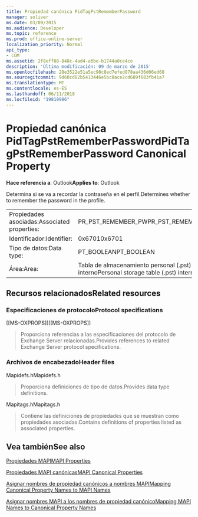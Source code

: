 ```yaml
---
title: Propiedad canónica PidTagPstRememberPassword
manager: soliver
ms.date: 03/09/2015
ms.audience: Developer
ms.topic: reference
ms.prod: office-online-server
localization_priority: Normal
api_type:
- COM
ms.assetid: 2f8eff88-848c-4ad4-a6be-b1744a0ce4ce
description: 'Última modificación: 09 de marzo de 2015'
ms.openlocfilehash: 28e3522e51a5ec98c8ed7efed878aa436d06ed68
ms.sourcegitcommit: 9d60cd82b5413446e5bc8ace2cd689f683fb41a7
ms.translationtype: MT
ms.contentlocale: es-ES
ms.lasthandoff: 06/11/2018
ms.locfileid: "19819986"
---
```

# <a name="pidtagpstrememberpassword-canonical-property"></a><span data-ttu-id="022b8-103">Propiedad canónica PidTagPstRememberPassword</span><span class="sxs-lookup"><span data-stu-id="022b8-103">PidTagPstRememberPassword Canonical Property</span></span>

  
  
<span data-ttu-id="022b8-104">**Hace referencia a**: Outlook</span><span class="sxs-lookup"><span data-stu-id="022b8-104">**Applies to**: Outlook</span></span> 
  
<span data-ttu-id="022b8-105">Determina si se va a recordar la contraseña en el perfil.</span><span class="sxs-lookup"><span data-stu-id="022b8-105">Determines whether to remember the password in the profile.</span></span>
  
|||
|:-----|:-----|
|<span data-ttu-id="022b8-106">Propiedades asociadas:</span><span class="sxs-lookup"><span data-stu-id="022b8-106">Associated properties:</span></span>  <br/> |<span data-ttu-id="022b8-107">PR_PST_REMEMBER_PW</span><span class="sxs-lookup"><span data-stu-id="022b8-107">PR_PST_REMEMBER_PW</span></span>  <br/> |
|<span data-ttu-id="022b8-108">Identificador:</span><span class="sxs-lookup"><span data-stu-id="022b8-108">Identifier:</span></span>  <br/> |<span data-ttu-id="022b8-109">0x6701</span><span class="sxs-lookup"><span data-stu-id="022b8-109">0x6701</span></span>  <br/> |
|<span data-ttu-id="022b8-110">Tipo de datos:</span><span class="sxs-lookup"><span data-stu-id="022b8-110">Data type:</span></span>  <br/> |<span data-ttu-id="022b8-111">PT_BOOLEAN</span><span class="sxs-lookup"><span data-stu-id="022b8-111">PT_BOOLEAN</span></span>  <br/> |
|<span data-ttu-id="022b8-112">Área:</span><span class="sxs-lookup"><span data-stu-id="022b8-112">Area:</span></span>  <br/> |<span data-ttu-id="022b8-113">Tabla de almacenamiento personal (.pst) interno</span><span class="sxs-lookup"><span data-stu-id="022b8-113">Personal storage table (.pst) internal</span></span>  <br/> |
   
## <a name="related-resources"></a><span data-ttu-id="022b8-114">Recursos relacionados</span><span class="sxs-lookup"><span data-stu-id="022b8-114">Related resources</span></span>

### <a name="protocol-specifications"></a><span data-ttu-id="022b8-115">Especificaciones de protocolo</span><span class="sxs-lookup"><span data-stu-id="022b8-115">Protocol specifications</span></span>

<span data-ttu-id="022b8-116">[[MS-OXPROPS]]</span><span class="sxs-lookup"><span data-stu-id="022b8-116">[[MS-OXPROPS]]</span></span> 
  
> <span data-ttu-id="022b8-117">Proporciona referencias a las especificaciones del protocolo de Exchange Server relacionadas.</span><span class="sxs-lookup"><span data-stu-id="022b8-117">Provides references to related Exchange Server protocol specifications.</span></span>
    
### <a name="header-files"></a><span data-ttu-id="022b8-118">Archivos de encabezado</span><span class="sxs-lookup"><span data-stu-id="022b8-118">Header files</span></span>

<span data-ttu-id="022b8-119">Mapidefs.h</span><span class="sxs-lookup"><span data-stu-id="022b8-119">Mapidefs.h</span></span>
  
> <span data-ttu-id="022b8-120">Proporciona definiciones de tipo de datos.</span><span class="sxs-lookup"><span data-stu-id="022b8-120">Provides data type definitions.</span></span>
    
<span data-ttu-id="022b8-121">Mapitags.h</span><span class="sxs-lookup"><span data-stu-id="022b8-121">Mapitags.h</span></span>
  
> <span data-ttu-id="022b8-122">Contiene las definiciones de propiedades que se muestran como propiedades asociadas.</span><span class="sxs-lookup"><span data-stu-id="022b8-122">Contains definitions of properties listed as associated properties.</span></span>
    
## <a name="see-also"></a><span data-ttu-id="022b8-123">Vea también</span><span class="sxs-lookup"><span data-stu-id="022b8-123">See also</span></span>



[<span data-ttu-id="022b8-124">Propiedades MAPI</span><span class="sxs-lookup"><span data-stu-id="022b8-124">MAPI Properties</span></span>](mapi-properties.md)
  
[<span data-ttu-id="022b8-125">Propiedades MAPI canónicas</span><span class="sxs-lookup"><span data-stu-id="022b8-125">MAPI Canonical Properties</span></span>](mapi-canonical-properties.md)
  
[<span data-ttu-id="022b8-126">Asignar nombres de propiedad canónicos a nombres MAPI</span><span class="sxs-lookup"><span data-stu-id="022b8-126">Mapping Canonical Property Names to MAPI Names</span></span>](mapping-canonical-property-names-to-mapi-names.md)
  
[<span data-ttu-id="022b8-127">Asignar nombres MAPI a los nombres de propiedad canónico</span><span class="sxs-lookup"><span data-stu-id="022b8-127">Mapping MAPI Names to Canonical Property Names</span></span>](mapping-mapi-names-to-canonical-property-names.md)

